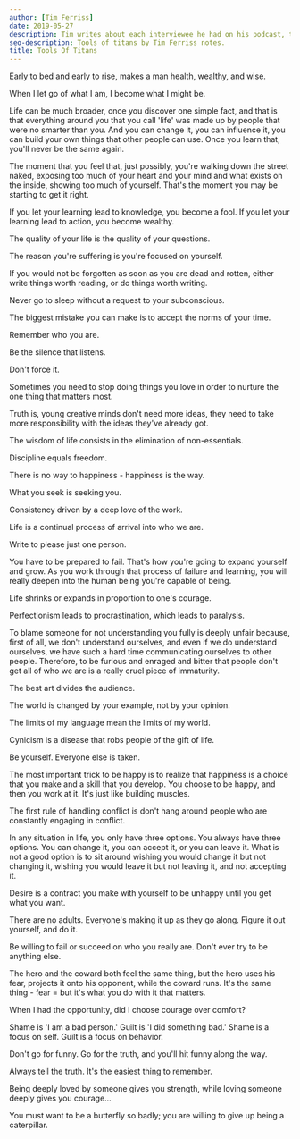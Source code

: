 ```yaml
---
author: [Tim Ferriss]
date: 2019-05-27
description: Tim writes about each interviewee he had on his podcast, this includes many interesting stories and questions. It's divided into three sections Healthy, Wealthy, and Wise. The main take way for me is the powerful the quotes used in the book; words that sparks change. "What's on the other side of fear?"
seo-description: Tools of titans by Tim Ferriss notes.
title: Tools Of Titans
---
```


Early to bed and early to rise, makes a man health, wealthy, and wise.

When I let go of what I am, I become what I might be.

Life can be much broader, once you discover one simple fact, and that is that everything around you that you call 'life' was made up by people that were no smarter than you. And you can change it, you can influence it, you can build your own things that other people can use. Once you learn that, you'll never be the same again.

The moment that you feel that, just possibly, you're walking down the street naked, exposing too much of your heart and your mind and what exists on the inside, showing too much of yourself. That's the moment you may be starting to get it right.

If you let your learning lead to knowledge, you become a fool. If you let your learning lead to action, you become wealthy.

The quality of your life is the quality of your questions.

The reason you're suffering is you're focused on yourself.

If you would not be forgotten as soon as you are dead and rotten, either write things worth reading, or do things worth writing.

Never go to sleep without a request to your subconscious.

The biggest mistake you can make is to accept the norms of your time.

Remember who you are.

Be the silence that listens.

Don't force it.

Sometimes you need to stop doing things you love in order to nurture the one thing that matters most.

Truth is, young creative minds don't need more ideas, they need to take more responsibility with the ideas they've already got.

The wisdom of life consists in the elimination of non-essentials.

Discipline equals freedom.

There is no way to happiness - happiness is the way.

What you seek is seeking you.

Consistency driven by a deep love of the work.

Life is a continual process of arrival into who we are.

Write to please just one person.

You have to be prepared to fail. That's how you're going to expand yourself and grow. As you work through that process of failure and learning, you will really deepen into the human being you're capable of being.

Life shrinks or expands in proportion to one's courage.

Perfectionism leads to procrastination, which leads to paralysis.

To blame someone for not understanding you fully is deeply unfair because, first of all, we don't understand ourselves, and even if we do understand ourselves, we have such a hard time communicating ourselves to other people. Therefore, to be furious and enraged and bitter that people don't get all of who we are is a really cruel piece of immaturity.

The best art divides the audience.

The world is changed by your example, not by your opinion.

The limits of my language mean the limits of my world.

Cynicism is a disease that robs people of the gift of life.

Be yourself. Everyone else is taken.

The most important trick to be happy is to realize that happiness is a choice that you make and a skill that you develop. You choose to be happy, and then you work at it. It's just like building muscles.

The first rule of handling conflict is don't hang around people who are constantly engaging in conflict.

In any situation in life, you only have three options. You always have three options. You can change it, you can accept it, or you can leave it. What is not a good option is to sit around wishing you would change it but not changing it, wishing you would leave it but not leaving it, and not accepting it.

Desire is a contract you make with yourself to be unhappy until you get what you want.

There are no adults. Everyone's making it up as they go along. Figure it out yourself, and do it.

Be willing to fail or succeed on who you really are. Don't ever try to be anything else.

The hero and the coward both feel the same thing, but the hero uses his fear, projects it onto his opponent, while the coward runs. It's the same thing - fear = but it's what you do with it that matters.

When I had the opportunity, did I choose courage over comfort?

Shame is 'I am a bad person.' Guilt is 'I did something bad.' Shame is a focus on self. Guilt is a focus on behavior.

Don't go for funny. Go for the truth, and you'll hit funny along the way.

Always tell the truth. It's the easiest thing to remember.

Being deeply loved by someone gives you strength, while loving someone deeply gives you courage...

You must want to be a butterfly so badly; you are willing to give up being a caterpillar.
